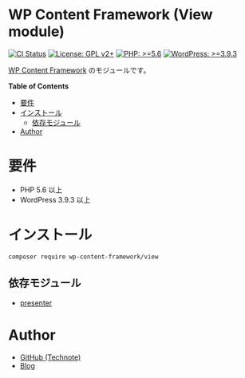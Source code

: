 # WP Content Framework (View module)

[![CI Status](https://github.com/wp-content-framework/view/workflows/CI/badge.svg)](https://github.com/wp-content-framework/view/actions)
[![License: GPL v2+](https://img.shields.io/badge/License-GPL%20v2%2B-blue.svg)](http://www.gnu.org/licenses/gpl-2.0.html)
[![PHP: >=5.6](https://img.shields.io/badge/PHP-%3E%3D5.6-orange.svg)](http://php.net/)
[![WordPress: >=3.9.3](https://img.shields.io/badge/WordPress-%3E%3D3.9.3-brightgreen.svg)](https://wordpress.org/)

[WP Content Framework](https://github.com/wp-content-framework/core) のモジュールです。

<!-- START doctoc generated TOC please keep comment here to allow auto update -->
<!-- DON'T EDIT THIS SECTION, INSTEAD RE-RUN doctoc TO UPDATE -->
**Table of Contents**

- [要件](#%E8%A6%81%E4%BB%B6)
- [インストール](#%E3%82%A4%E3%83%B3%E3%82%B9%E3%83%88%E3%83%BC%E3%83%AB)
  - [依存モジュール](#%E4%BE%9D%E5%AD%98%E3%83%A2%E3%82%B8%E3%83%A5%E3%83%BC%E3%83%AB)
- [Author](#author)

<!-- END doctoc generated TOC please keep comment here to allow auto update -->

# 要件
- PHP 5.6 以上
- WordPress 3.9.3 以上

# インストール

``` composer require wp-content-framework/view ```

## 依存モジュール
* [presenter](https://github.com/wp-content-framework/presenter)

# Author
- [GitHub (Technote)](https://github.com/technote-space)
- [Blog](https://technote.space)
